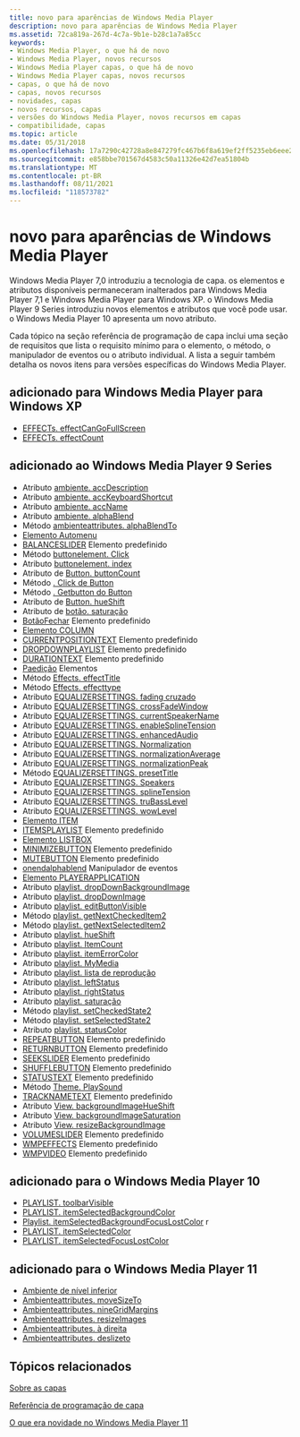```yaml
---
title: novo para aparências de Windows Media Player
description: novo para aparências de Windows Media Player
ms.assetid: 72ca819a-267d-4c7a-9b1e-b28c1a7a85cc
keywords:
- Windows Media Player, o que há de novo
- Windows Media Player, novos recursos
- Windows Media Player capas, o que há de novo
- Windows Media Player capas, novos recursos
- capas, o que há de novo
- capas, novos recursos
- novidades, capas
- novos recursos, capas
- versões do Windows Media Player, novos recursos em capas
- compatibilidade, capas
ms.topic: article
ms.date: 05/31/2018
ms.openlocfilehash: 17a7290c42728a8e847279fc467b6f8a619ef2ff5235eb6eee2f1fa2554a9133
ms.sourcegitcommit: e858bbe701567d4583c50a11326e42d7ea51804b
ms.translationtype: MT
ms.contentlocale: pt-BR
ms.lasthandoff: 08/11/2021
ms.locfileid: "118573782"
---
```

# <a name="new-for-windows-media-player-skins"></a>novo para aparências de Windows Media Player

Windows Media Player 7,0 introduziu a tecnologia de capa. os elementos e atributos disponíveis permaneceram inalterados para Windows Media Player 7,1 e Windows Media Player para Windows XP. o Windows Media Player 9 Series introduziu novos elementos e atributos que você pode usar. o Windows Media Player 10 apresenta um novo atributo.

Cada tópico na seção referência de programação de capa inclui uma seção de requisitos que lista o requisito mínimo para o elemento, o método, o manipulador de eventos ou o atributo individual. A lista a seguir também detalha os novos itens para versões específicas do Windows Media Player.

## <a name="added-for-windows-media-player-for-windows-xp"></a>adicionado para Windows Media Player para Windows XP

-   [EFFECTs. effectCanGoFullScreen](effects-effectcangofullscreen.md)
-   [EFFECTs. effectCount](effects-effectcount.md)

## <a name="added-for-windows-media-player-9-series"></a>adicionado ao Windows Media Player 9 Series

-   Atributo [ambiente. accDescription](ambientattributes-accdescription.md)
-   Atributo [ambiente. accKeyboardShortcut](ambientattributes-acckeyboardshortcut.md)
-   Atributo [ambiente. accName](ambientattributes-accname.md)
-   Atributo [ambiente. alphaBlend](ambientattributes-alphablend.md)
-   Método [ambienteattributes. alphaBlendTo](ambientattributes-alphablendto.md)
-   [Elemento Automenu](automenu-element.md)
-   [BALANCESLIDER](balanceslider.md) Elemento predefinido
-   Método [buttonelement. Click](buttonelement-click.md)
-   Atributo [buttonelement. index](buttonelement-index.md)
-   Atributo de [Button. buttonCount](buttongroup-buttoncount.md)
-   Método [. Click de Button](buttongroup-click.md)
-   Método [. Getbutton do Button](buttongroup-getbutton.md)
-   Atributo de [Button. hueShift](buttongroup-hueshift.md)
-   Atributo de [botão. saturação](buttongroup-saturation.md)
-   [BotãoFechar](closebutton.md) Elemento predefinido
-   [Elemento COLUMN](column-element.md)
-   [CURRENTPOSITIONTEXT](currentpositiontext.md) Elemento predefinido
-   [DROPDOWNPLAYLIST](dropdownplaylist.md) Elemento predefinido
-   [DURATIONTEXT](durationtext.md) Elemento predefinido
-   [Paedição](editbox-element.md) Elementos
-   Método [Effects. effectTitle](effects-effecttitle.md)
-   Método [Effects. effecttype](effects-effecttype.md)
-   Atributo [EQUALIZERSETTINGS. fading cruzado](equalizersettings-crossfade.md)
-   Atributo [EQUALIZERSETTINGS. crossFadeWindow](equalizersettings-crossfadewindow.md)
-   Atributo [EQUALIZERSETTINGS. currentSpeakerName](equalizersettings-currentspeakername.md)
-   Atributo [EQUALIZERSETTINGS. enableSplineTension](equalizersettings-enablesplinetension.md)
-   Atributo [EQUALIZERSETTINGS. enhancedAudio](equalizersettings-enhancedaudio.md)
-   Atributo [EQUALIZERSETTINGS. Normalization](equalizersettings-normalization.md)
-   Atributo [EQUALIZERSETTINGS. normalizationAverage](equalizersettings-normalizationaverage.md)
-   Atributo [EQUALIZERSETTINGS. normalizationPeak](equalizersettings-normalizationpeak.md)
-   Método [EQUALIZERSETTINGS. presetTitle](equalizersettings-presettitle.md)
-   Atributo [EQUALIZERSETTINGS. Speakers](equalizersettings-speakersize.md)
-   Atributo [EQUALIZERSETTINGS. splineTension](equalizersettings-splinetension.md)
-   Atributo [EQUALIZERSETTINGS. truBassLevel](equalizersettings-trubasslevel.md)
-   Atributo [EQUALIZERSETTINGS. wowLevel](equalizersettings-wowlevel.md)
-   [Elemento ITEM](item-element.md)
-   [ITEMSPLAYLIST](itemsplaylist.md) Elemento predefinido
-   [Elemento LISTBOX](listbox-element.md)
-   [MINIMIZEBUTTON](minimizebutton.md) Elemento predefinido
-   [MUTEBUTTON](mutebutton.md) Elemento predefinido
-   [onendalphablend](onendalphablend.md) Manipulador de eventos
-   [Elemento PLAYERAPPLICATION](playerapplication-element.md)
-   Atributo [playlist. dropDownBackgroundImage](playlist-dropdownbackgroundimage.md)
-   Atributo [playlist. dropDownImage](playlist-dropdownimage.md)
-   Atributo [playlist. editButtonVisible](playlist-editbuttonvisible.md)
-   Método [playlist. getNextCheckedItem2](playlist-getnextcheckeditem2.md)
-   Método [playlist. getNextSelectedItem2](playlist-getnextselecteditem2.md)
-   Atributo [playlist. hueShift](playlist-hueshift.md)
-   Atributo [playlist. ItemCount](playlist-itemcount.md)
-   Atributo [playlist. itemErrorColor](playlist-itemerrorcolor.md)
-   Atributo [playlist. MyMedia](playlist-itemmedia.md)
-   Atributo [playlist. lista de reprodução](playlist-itemplaylist.md)
-   Atributo [playlist. leftStatus](playlist-leftstatus.md)
-   Atributo [playlist. rightStatus](playlist-rightstatus.md)
-   Atributo [playlist. saturação](playlist-saturation.md)
-   Método [playlist. setCheckedState2](playlist-setcheckedstate2.md)
-   Método [playlist. setSelectedState2](playlist-setselectedstate2.md)
-   Atributo [playlist. statusColor](playlist-statuscolor.md)
-   [REPEATBUTTON](repeatbutton.md) Elemento predefinido
-   [RETURNBUTTON](returnbutton.md) Elemento predefinido
-   [SEEKSLIDER](seekslider.md) Elemento predefinido
-   [SHUFFLEBUTTON](shufflebutton.md) Elemento predefinido
-   [STATUSTEXT](statustext.md) Elemento predefinido
-   Método [Theme. PlaySound](theme-playsound.md)
-   [TRACKNAMETEXT](tracknametext.md) Elemento predefinido
-   Atributo [View. backgroundImageHueShift](view-backgroundimagehueshift.md)
-   Atributo [View. backgroundImageSaturation](view-backgroundimagesaturation.md)
-   Atributo [View. resizeBackgroundImage](view-resizebackgroundimage.md)
-   [VOLUMESLIDER](volumeslider.md) Elemento predefinido
-   [WMPEFFECTS](wmpeffects.md) Elemento predefinido
-   [WMPVIDEO](wmpvideo.md) Elemento predefinido

## <a name="added-for-windows-media-player-10"></a>adicionado para o Windows Media Player 10

-   [PLAYLIST. toolbarVisible](playlist-toolbarvisible.md)
-   [PLAYLIST. itemSelectedBackgroundColor](playlist-itemselectedbackgroundcolor.md)
-   [Playlist. itemSelectedBackgroundFocusLostColor](playlist-itemselectedbackgroundfocuslostcolor.md) r
-   [PLAYLIST. itemSelectedColor](playlist-itemselectedcolor.md)
-   [PLAYLIST. itemSelectedFocusLostColor](playlist-itemselectedfocuslostcolor.md)

## <a name="added-for-windows-media-player-11"></a>adicionado para o Windows Media Player 11

-   [Ambiente de nível inferior](ambientattributes-bottom.md)
-   [Ambienteattributes. moveSizeTo](ambientattributes-movesizeto.md)
-   [Ambienteattributes. nineGridMargins](ambientattributes-ninegridmargins.md)
-   [Ambienteattributes. resizeImages](ambientattributes-resizeimages.md)
-   [Ambienteattributes. à direita](ambientattributes-right.md)
-   [Ambienteattributes. deslizeto](ambientattributes-slideto.md)

## <a name="related-topics"></a>Tópicos relacionados

<dl> <dt>

[Sobre as capas](about-skins.md)
</dt> <dt>

[Referência de programação de capa](skin-programming-reference.md)
</dt> <dt>

[O que era novidade no Windows Media Player 11](what-was-new-in-windows-media-player-11.md)
</dt> </dl>

 

 





